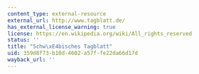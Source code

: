```yaml
---
content_type: external-resource
external_url: http://www.tagblatt.de/
has_external_license_warning: true
license: https://en.wikipedia.org/wiki/All_rights_reserved
status: ''
title: "Schw\xE4bisches Tagblatt"
uid: 359d8f73-b10d-4602-a57f-fe22da66d17d
wayback_url: ''
---
```

